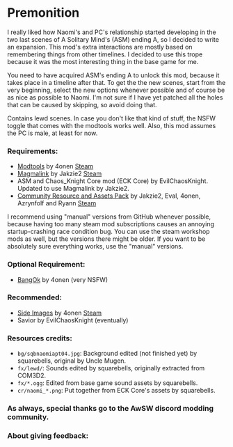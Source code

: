 # Premonition
I really liked how Naomi's and PC's relationship started developing in the two last scenes of A Solitary Mind's (ASM) ending A, so I decided to write an expansion. This mod's extra interactions are mostly based on remembering things from other timelines. I decided to use this trope because it was the most interesting thing in the base game for me.

You need to have acquired ASM's ending A to unlock this mod, because it takes place in a timeline after that. To get the the new scenes, start from the very beginning, select the new options whenever possible and of course be as nice as possible to Naomi. I'm not sure if I have yet patched all the holes that can be caused by skipping, so avoid doing that.

Contains lewd scenes. In case you don't like that kind of stuff, the NSFW toggle that comes with the modtools works well. Also, this mod assumes the PC is male, at least for now.
 
### Requirements:
 + [Modtools](https://github.com/4onen/AWSW-Modtools) by 4onen [Steam](https://steamcommunity.com/sharedfiles/filedetails/?id=1305731599)
 + [Magmalink](https://gitlab.com/jakzie2/awsw-magmalink) by Jakzie2 [Steam](https://steamcommunity.com/sharedfiles/filedetails/?id=2594080243)
 + ASM and Chaos_Knight Core mod (ECK Core) by EvilChaosKnight. Updated to use Magmalink by Jakzie2.
 + [Community Resource and Assets Pack](https://gitlab.com/jakzie2/awsw-crap) by Jakzie2, Eval, 4onen, Azrynfolf and Ryann [Steam](https://steamcommunity.com/sharedfiles/filedetails/?id=2665870882)
 
 I recommend using "manual" versions from GitHub whenever possible, because having too many steam mod subscriptions causes an annoying startup-crashing race condition bug. You can use the steam workshop mods as well, but the versions there might be older. If you want to be absolutely sure everything works, use the "manual" versions.
 
 ### Optional Requirement:
 + [BangOk](https://github.com/4onenm/AwSW-Bangok) by 4onen (very NSFW)
 
### Recommended:
 + [Side Images](https://github.com/4onen/AwSW-Side-Images) by 4onen [Steam](https://steamcommunity.com/sharedfiles/filedetails/?id=2521431664)
 + Savior by EvilChaosKnight (eventually)
 
### Resources credits:
+ `bg/sqbnaomiapt04.jpg`: Background edited (not finished yet) by squarebells, original by Uncle Mugen.
+ `fx/lewd/`: Sounds edited by squarebells, originally extracted from COM3D2.
+ `fx/*.ogg`: Edited from base game sound assets by squarebells.
+ `cr/naomi_*.png`: Put together from ECK Core's assets by squarebells.

### As always, special thanks go to the AwSW discord modding community.

### About giving feedback:
